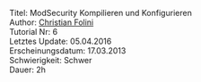 Titel: ModSecurity Kompilieren und Konfigurieren  
Author: <a href="mailto:christian.folini@netnea.com">Christian Folini</a>  
Tutorial Nr: 6  
Letztes Update: 05.04.2016  
Erscheinungsdatum: 17.03.2013  
Schwierigkeit: Schwer  
Dauer: 2h  
